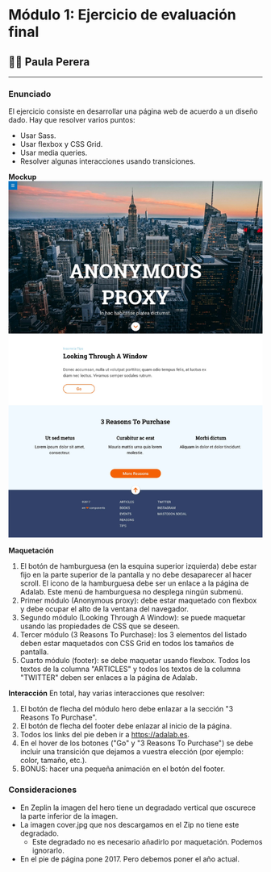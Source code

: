 # Módulo 1: Ejercicio de evaluación final
## 👨‍💻 Paula Perera
---

### Enunciado
El ejercicio consiste en desarrollar una página web de acuerdo a un diseño dado. Hay que resolver varios
puntos:
- Usar Sass.
- Usar flexbox y CSS Grid.
- Usar media queries.
- Resolver algunas interacciones usando transiciones.

**Mockup**
<img src="./src/images/mockup.jpg" alt="Mobile version"/>

**Maquetación**
1. El botón de hamburguesa (en la esquina superior izquierda) debe estar fijo en la parte superior de la pantalla y no debe desaparecer al hacer scroll. El icono de la hamburguesa debe ser un enlace a la página de Adalab. Este menú de hamburguesa no desplega ningún submenú.
2. Primer módulo (Anonymous proxy): debe estar maquetado con flexbox y debe ocupar el alto de la ventana del navegador.
3. Segundo módulo (Looking Through A Window): se puede maquetar usando las propiedades de CSS que se deseen.
4. Tercer módulo (3 Reasons To Purchase): los 3 elementos del listado deben estar maquetados con CSS Grid en todos los tamaños de pantalla.
5. Cuarto módulo (footer): se debe maquetar usando flexbox. Todos los textos de la columna "ARTICLES" y todos los textos de la columna "TWITTER" deben ser enlaces a la página de Adalab.

**Interacción**
En total, hay varias interacciones que resolver:
1. El botón de flecha del módulo hero debe enlazar a la sección "3 Reasons To Purchase".
2. El botón de flecha del footer debe enlazar al inicio de la página.
3. Todos los links del pie deben ir a https://adalab.es.
4. En el hover de los botones ("Go" y "3 Reasons To Purchase") se debe incluir una transición que
dejamos a vuestra elección (por ejemplo: color, tamaño, etc.).
5. BONUS: hacer una pequeña animación en el botón del footer.

### Consideraciones
- En Zeplin la imagen del hero tiene un degradado vertical que oscurece la parte inferior de la imagen.
- La imagen cover.jpg que nos descargamos en el Zip no tiene este degradado.
    - Este degradado no es necesario añadirlo por maquetación. Podemos ignorarlo.
- En el pie de página pone 2017. Pero debemos poner el año actual.